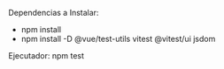 Dependencias a Instalar:
- npm install
- npm install -D @vue/test-utils vitest @vitest/ui jsdom

Ejecutador: npm test